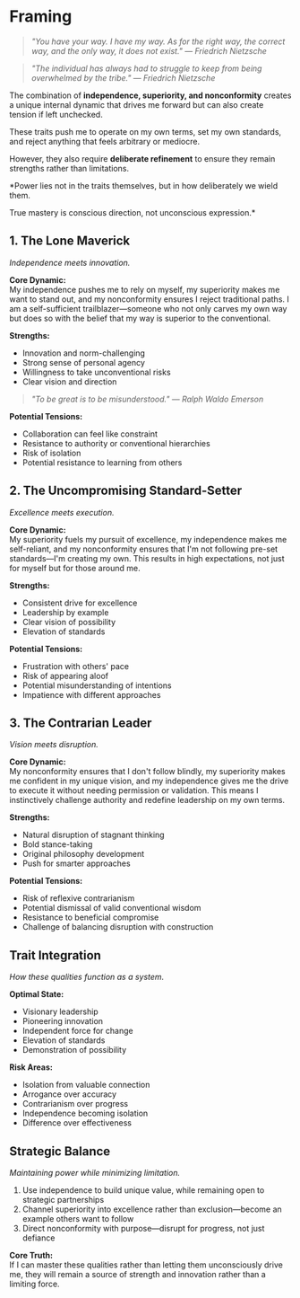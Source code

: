 # Framing

> *"You have your way. I have my way. As for the right way, the correct way, and the only way, it does not exist." — Friedrich Nietzsche*

> *"The individual has always had to struggle to keep from being overwhelmed by the tribe." — Friedrich Nietzsche*

The combination of **independence, superiority, and nonconformity** creates a unique internal dynamic that drives me forward but can also create tension if left unchecked.

These traits push me to operate on my own terms, set my own standards, and reject anything that feels arbitrary or mediocre.

However, they also require **deliberate refinement** to ensure they remain strengths rather than limitations.

*Power lies not in the traits themselves, but in how deliberately we wield them.

True mastery is conscious direction, not unconscious expression.*

## 1. The Lone Maverick

*Independence meets innovation.*

**Core Dynamic:**  
My independence pushes me to rely on myself, my superiority makes me want to stand out, and my nonconformity ensures I reject traditional paths. I am a self-sufficient trailblazer—someone who not only carves my own way but does so with the belief that my way is superior to the conventional.

**Strengths:**
- Innovation and norm-challenging
- Strong sense of personal agency
- Willingness to take unconventional risks
- Clear vision and direction

> *"To be great is to be misunderstood." — Ralph Waldo Emerson*

**Potential Tensions:**
- Collaboration can feel like constraint
- Resistance to authority or conventional hierarchies
- Risk of isolation
- Potential resistance to learning from others

## 2. The Uncompromising Standard-Setter

*Excellence meets execution.*

**Core Dynamic:**  
My superiority fuels my pursuit of excellence, my independence makes me self-reliant, and my nonconformity ensures that I'm not following pre-set standards—I'm creating my own. This results in high expectations, not just for myself but for those around me.

**Strengths:**
- Consistent drive for excellence
- Leadership by example
- Clear vision of possibility
- Elevation of standards

**Potential Tensions:**
- Frustration with others' pace
- Risk of appearing aloof
- Potential misunderstanding of intentions
- Impatience with different approaches

## 3. The Contrarian Leader

*Vision meets disruption.*

**Core Dynamic:**  
My nonconformity ensures that I don't follow blindly, my superiority makes me confident in my unique vision, and my independence gives me the drive to execute it without needing permission or validation. This means I instinctively challenge authority and redefine leadership on my own terms.

**Strengths:**
- Natural disruption of stagnant thinking
- Bold stance-taking
- Original philosophy development
- Push for smarter approaches

**Potential Tensions:**
- Risk of reflexive contrarianism
- Potential dismissal of valid conventional wisdom
- Resistance to beneficial compromise
- Challenge of balancing disruption with construction

## Trait Integration

*How these qualities function as a system.*

**Optimal State:**
- Visionary leadership
- Pioneering innovation
- Independent force for change
- Elevation of standards
- Demonstration of possibility

**Risk Areas:**
- Isolation from valuable connection
- Arrogance over accuracy
- Contrarianism over progress
- Independence becoming isolation
- Difference over effectiveness

## Strategic Balance

*Maintaining power while minimizing limitation.*

1. Use independence to build unique value, while remaining open to strategic partnerships
2. Channel superiority into excellence rather than exclusion—become an example others want to follow
3. Direct nonconformity with purpose—disrupt for progress, not just defiance

**Core Truth:**  
If I can master these qualities rather than letting them unconsciously drive me, they will remain a source of strength and innovation rather than a limiting force.